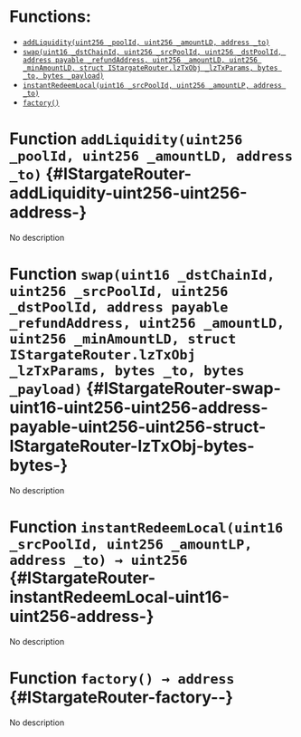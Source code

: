 

# Functions:
- [`addLiquidity(uint256 _poolId, uint256 _amountLD, address _to)`](#IStargateRouter-addLiquidity-uint256-uint256-address-)
- [`swap(uint16 _dstChainId, uint256 _srcPoolId, uint256 _dstPoolId, address payable _refundAddress, uint256 _amountLD, uint256 _minAmountLD, struct IStargateRouter.lzTxObj _lzTxParams, bytes _to, bytes _payload)`](#IStargateRouter-swap-uint16-uint256-uint256-address-payable-uint256-uint256-struct-IStargateRouter-lzTxObj-bytes-bytes-)
- [`instantRedeemLocal(uint16 _srcPoolId, uint256 _amountLP, address _to)`](#IStargateRouter-instantRedeemLocal-uint16-uint256-address-)
- [`factory()`](#IStargateRouter-factory--)



# Function `addLiquidity(uint256 _poolId, uint256 _amountLD, address _to)` {#IStargateRouter-addLiquidity-uint256-uint256-address-}
No description




# Function `swap(uint16 _dstChainId, uint256 _srcPoolId, uint256 _dstPoolId, address payable _refundAddress, uint256 _amountLD, uint256 _minAmountLD, struct IStargateRouter.lzTxObj _lzTxParams, bytes _to, bytes _payload)` {#IStargateRouter-swap-uint16-uint256-uint256-address-payable-uint256-uint256-struct-IStargateRouter-lzTxObj-bytes-bytes-}
No description




# Function `instantRedeemLocal(uint16 _srcPoolId, uint256 _amountLP, address _to) → uint256` {#IStargateRouter-instantRedeemLocal-uint16-uint256-address-}
No description




# Function `factory() → address` {#IStargateRouter-factory--}
No description




